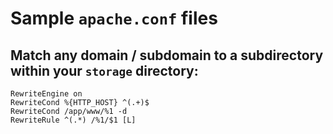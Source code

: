 # Sample `apache.conf` files

## Match any domain / subdomain to a subdirectory within your `storage` directory:
```
RewriteEngine on
RewriteCond %{HTTP_HOST} ^(.+)$
RewriteCond /app/www/%1 -d
RewriteRule ^(.*) /%1/$1 [L]
```